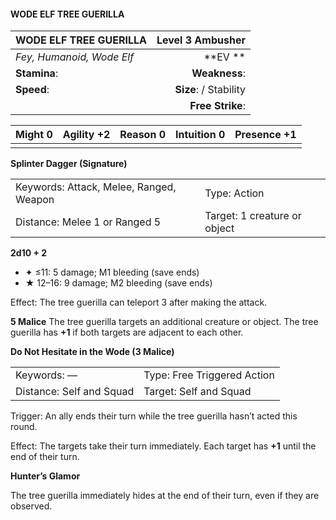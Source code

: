 #### WODE ELF TREE GUERILLA

| WODE ELF TREE GUERILLA    |   **Level 3 Ambusher** |
| :------------------------ | ---------------------: |
| *Fey, Humanoid, Wode Elf* |            \*\*EV \*\* |
| **Stamina**:              |          **Weakness**: |
| **Speed**:                | **Size**:  / Stability |
|                           |       **Free Strike**: |

| **Might** 0 | **Agility** +2 | **Reason** 0 | **Intuition** 0 | **Presence** +1 |
| ----------- | -------------- | ------------ | --------------- | --------------- |
|             |                |              |                 |                 |

**Splinter Dagger (Signature)**

|                                         |                              |
| :-------------------------------------- | :--------------------------- |
| Keywords: Attack, Melee, Ranged, Weapon | Type: Action                 |
| Distance: Melee 1 or Ranged 5           | Target: 1 creature or object |

**2d10 + 2**

- ✦ ≤11: 5 damage; M1 bleeding (save ends)
- ★ 12–16: 9 damage; M2 bleeding (save ends)

Effect: The tree guerilla can teleport 3 after making the attack.

**5 Malice**
The tree guerilla targets an additional creature or object. The tree guerilla has **+1** if both targets are adjacent to each other.

**Do Not Hesitate in the Wode (3 Malice)**

|                          |                             |
| :----------------------- | :-------------------------- |
| Keywords: —              | Type: Free Triggered Action |
| Distance: Self and Squad | Target: Self and Squad      |

Trigger: An ally ends their turn while the tree guerilla hasn’t acted this round.

Effect: The targets take their turn immediately. Each target has **+1** until the end of their turn.

**Hunter’s Glamor**

The tree guerilla immediately hides at the end of their turn, even if they are observed.
